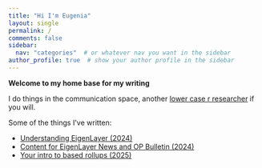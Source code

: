 ```yaml
---
title: "Hi I'm Eugenia"
layout: single
permalink: /
comments: false
sidebar:
  nav: "categories"  # or whatever nav you want in the sidebar
author_profile: true  # show your author profile in the sidebar
---
```


**Welcome to my home base for my writing**

I do things in the communication space, another [lower case r researcher](https://dba.xyz/how-to-do-lower-case-r-research/) if you will.

Some of the things I've written:

* [Understanding EigenLayer (2024)](https://www.web3citizen.xyz/research/eigenlayer)
* [Content for EigenLayer News and OP Bulletin (2024)](https://paragraph.xyz/@web3citizenxyz)
* [Your intro to based rollups (2025)](https://x.com/web3citizenxyz/status/1895497514091974821)